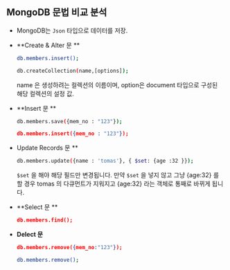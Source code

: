 ## MongoDB 문법 비교 분석

- MongoDB는 `Json` 타입으로 데이터를 저장. 

  

- **Create & Alter 문 **

  ``` bash
  db.members.insert(); 
  ```

  ``` bash
  db.createCollection(name,[options]);
  ```

  name 은 생성하려는 컬렉션의 이름이며, option은 document 타입으로 구성된 해당 컬렉션의 설정 값. 

  

- **Insert 문 **

  ```bash
  db.members.save({mem_no : "123"});
  ```

  ```json
  db.members.insert({mem_no : "123"});
  ```

  

- Update Records 문 ** 

  ```bash
  db.members.update({name : 'tomas'}, { $set: {age :32 }});
  ```

  `$set` 을 해야 해당 필드만 변경됩니다.  만약 `$set` 을 넣지 않고 그냥 {age:32} 를 할 경우 tomas 의 다큐먼트가 지워지고 {age:32} 라는 객체로 통째로 바뀌게 됩니다. 

  

- **Select 문 **

  ``` json
  db.members.find(); 
  ```

  

- **Delect 문** 

  ``` json
  db.members.remove({mem_no:"123"});
  ```

  ```bash
  db.members.remove(); 
  ```
  
  